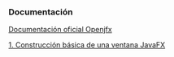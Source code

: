 <h3>Documentaci&oacute;n</h3>
<p><a href="https://openjfx.io/openjfx-docs/">Documentaci&oacute;n oficial Openjfx</a></p>
<p><a href="https://github.com/Mablenn/JavaFX/blob/master/JavaFX_01/src/main/java/com/mablen/Main.java">1. Construcción básica de una ventana JavaFX</a></p>

